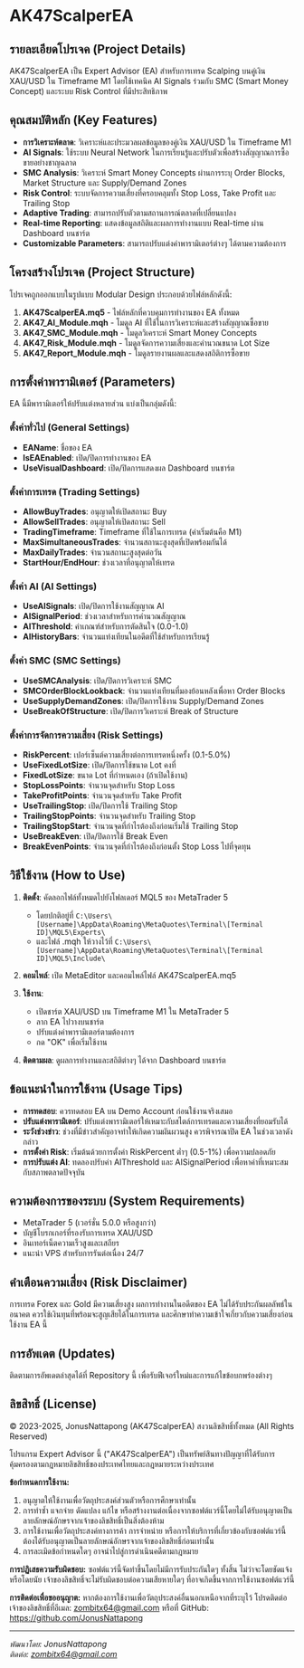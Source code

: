 # AK47ScalperEA

## รายละเอียดโปรเจค (Project Details)

AK47ScalperEA เป็น Expert Advisor (EA) สำหรับการเทรด Scalping บนคู่เงิน XAU/USD ใน Timeframe M1 โดยใช้เทคนิค AI Signals ร่วมกับ SMC (Smart Money Concept) และระบบ Risk Control ที่มีประสิทธิภาพ

## คุณสมบัติหลัก (Key Features)

- **การวิเคราะห์ตลาด**: วิเคราะห์และประมวลผลข้อมูลของคู่เงิน XAU/USD ใน Timeframe M1
- **AI Signals**: ใช้ระบบ Neural Network ในการเรียนรู้และปรับตัวเพื่อสร้างสัญญาณการซื้อขายอย่างชาญฉลาด
- **SMC Analysis**: วิเคราะห์ Smart Money Concepts ผ่านการระบุ Order Blocks, Market Structure และ Supply/Demand Zones
- **Risk Control**: ระบบจัดการความเสี่ยงที่ครอบคลุมทั้ง Stop Loss, Take Profit และ Trailing Stop
- **Adaptive Trading**: สามารถปรับตัวตามสถานการณ์ตลาดที่เปลี่ยนแปลง
- **Real-time Reporting**: แสดงข้อมูลสถิติและผลการทำงานแบบ Real-time ผ่าน Dashboard บนชาร์ต
- **Customizable Parameters**: สามารถปรับแต่งค่าพารามิเตอร์ต่างๆ ได้ตามความต้องการ

## โครงสร้างโปรเจค (Project Structure)

โปรเจคถูกออกแบบในรูปแบบ Modular Design ประกอบด้วยไฟล์หลักดังนี้:

1. **AK47ScalperEA.mq5** - ไฟล์หลักที่ควบคุมการทำงานของ EA ทั้งหมด
2. **AK47_AI_Module.mqh** - โมดูล AI ที่ใช้ในการวิเคราะห์และสร้างสัญญาณซื้อขาย
3. **AK47_SMC_Module.mqh** - โมดูลวิเคราะห์ Smart Money Concepts
4. **AK47_Risk_Module.mqh** - โมดูลจัดการความเสี่ยงและคำนวณขนาด Lot Size
5. **AK47_Report_Module.mqh** - โมดูลรายงานผลและแสดงสถิติการซื้อขาย

## การตั้งค่าพารามิเตอร์ (Parameters)

EA นี้มีพารามิเตอร์ให้ปรับแต่งหลายส่วน แบ่งเป็นกลุ่มดังนี้:

### ตั้งค่าทั่วไป (General Settings)

- **EAName**: ชื่อของ EA
- **IsEAEnabled**: เปิด/ปิดการทำงานของ EA
- **UseVisualDashboard**: เปิด/ปิดการแสดงผล Dashboard บนชาร์ต

### ตั้งค่าการเทรด (Trading Settings)

- **AllowBuyTrades**: อนุญาตให้เปิดสถานะ Buy
- **AllowSellTrades**: อนุญาตให้เปิดสถานะ Sell
- **TradingTimeframe**: Timeframe ที่ใช้ในการเทรด (ค่าเริ่มต้นคือ M1)
- **MaxSimultaneousTrades**: จำนวนสถานะสูงสุดที่เปิดพร้อมกันได้
- **MaxDailyTrades**: จำนวนสถานะสูงสุดต่อวัน
- **StartHour/EndHour**: ช่วงเวลาที่อนุญาตให้เทรด

### ตั้งค่า AI (AI Settings)

- **UseAISignals**: เปิด/ปิดการใช้งานสัญญาณ AI
- **AISignalPeriod**: ช่วงเวลาสำหรับการคำนวณสัญญาณ
- **AIThreshold**: ค่าเกณฑ์สำหรับการตัดสินใจ (0.0-1.0)
- **AIHistoryBars**: จำนวนแท่งเทียนในอดีตที่ใช้สำหรับการเรียนรู้

### ตั้งค่า SMC (SMC Settings)

- **UseSMCAnalysis**: เปิด/ปิดการวิเคราะห์ SMC
- **SMCOrderBlockLookback**: จำนวนแท่งเทียนที่มองย้อนหลังเพื่อหา Order Blocks
- **UseSupplyDemandZones**: เปิด/ปิดการใช้งาน Supply/Demand Zones
- **UseBreakOfStructure**: เปิด/ปิดการวิเคราะห์ Break of Structure

### ตั้งค่าการจัดการความเสี่ยง (Risk Settings)

- **RiskPercent**: เปอร์เซ็นต์ความเสี่ยงต่อการเทรดหนึ่งครั้ง (0.1-5.0%)
- **UseFixedLotSize**: เปิด/ปิดการใช้ขนาด Lot คงที่
- **FixedLotSize**: ขนาด Lot ที่กำหนดเอง (ถ้าเปิดใช้งาน)
- **StopLossPoints**: จำนวนจุดสำหรับ Stop Loss
- **TakeProfitPoints**: จำนวนจุดสำหรับ Take Profit
- **UseTrailingStop**: เปิด/ปิดการใช้ Trailing Stop
- **TrailingStopPoints**: จำนวนจุดสำหรับ Trailing Stop
- **TrailingStopStart**: จำนวนจุดที่กำไรต้องถึงก่อนเริ่มใช้ Trailing Stop
- **UseBreakEven**: เปิด/ปิดการใช้ Break Even
- **BreakEvenPoints**: จำนวนจุดที่กำไรต้องถึงก่อนตั้ง Stop Loss ไปที่จุดทุน

## วิธีใช้งาน (How to Use)

1. **ติดตั้ง**: คัดลอกไฟล์ทั้งหมดไปยังโฟลเดอร์ MQL5 ของ MetaTrader 5
   - โดยปกติอยู่ที่ `C:\Users\[Username]\AppData\Roaming\MetaQuotes\Terminal\[Terminal ID]\MQL5\Experts\`
   - และไฟล์ .mqh ให้วางไว้ที่ `C:\Users\[Username]\AppData\Roaming\MetaQuotes\Terminal\[Terminal ID]\MQL5\Include\`

2. **คอมไพล์**: เปิด MetaEditor และคอมไพล์ไฟล์ AK47ScalperEA.mq5

3. **ใช้งาน**:
   - เปิดชาร์ต XAU/USD บน Timeframe M1 ใน MetaTrader 5
   - ลาก EA ไปวางบนชาร์ต
   - ปรับแต่งค่าพารามิเตอร์ตามต้องการ
   - กด "OK" เพื่อเริ่มใช้งาน

4. **ติดตามผล**: ดูผลการทำงานและสถิติต่างๆ ได้จาก Dashboard บนชาร์ต

## ข้อแนะนำในการใช้งาน (Usage Tips)

- **การทดสอบ**: ควรทดสอบ EA บน Demo Account ก่อนใช้งานจริงเสมอ
- **ปรับแต่งพารามิเตอร์**: ปรับแต่งพารามิเตอร์ให้เหมาะกับสไตล์การเทรดและความเสี่ยงที่ยอมรับได้
- **ระวังช่วงข่าว**: ช่วงที่มีข่าวสำคัญอาจทำให้เกิดความผันผวนสูง ควรพิจารณาปิด EA ในช่วงเวลาดังกล่าว
- **การตั้งค่า Risk**: เริ่มต้นด้วยการตั้งค่า RiskPercent ต่ำๆ (0.5-1%) เพื่อความปลอดภัย
- **การปรับแต่ง AI**: ทดลองปรับค่า AIThreshold และ AISignalPeriod เพื่อหาค่าที่เหมาะสมกับสภาพตลาดปัจจุบัน

## ความต้องการของระบบ (System Requirements)

- MetaTrader 5 (เวอร์ชั่น 5.0.0 หรือสูงกว่า)
- บัญชีโบรกเกอร์ที่รองรับการเทรด XAU/USD
- อินเทอร์เน็ตความเร็วสูงและเสถียร
- แนะนำ VPS สำหรับการรันต่อเนื่อง 24/7

## คำเตือนความเสี่ยง (Risk Disclaimer)

การเทรด Forex และ Gold มีความเสี่ยงสูง ผลการทำงานในอดีตของ EA ไม่ได้รับประกันผลลัพธ์ในอนาคต ควรใช้เงินทุนที่พร้อมจะสูญเสียได้ในการเทรด และศึกษาทำความเข้าใจเกี่ยวกับความเสี่ยงก่อนใช้งาน EA นี้

## การอัพเดต (Updates)

ติดตามการอัพเดตล่าสุดได้ที่ Repository นี้ เพื่อรับฟีเจอร์ใหม่และการแก้ไขข้อบกพร่องต่างๆ

## ลิขสิทธิ์ (License)

© 2023-2025, JonusNattapong (AK47ScalperEA)
สงวนลิขสิทธิ์ทั้งหมด (All Rights Reserved)

โปรแกรม Expert Advisor นี้ ("AK47ScalperEA") เป็นทรัพย์สินทางปัญญาที่ได้รับการคุ้มครองตามกฎหมายลิขสิทธิ์ของประเทศไทยและกฎหมายระหว่างประเทศ

**ข้อกำหนดการใช้งาน:**

1. อนุญาตให้ใช้งานเพื่อวัตถุประสงค์ส่วนตัวหรือการศึกษาเท่านั้น
2. การทำซ้ำ แจกจ่าย ดัดแปลง แก้ไข หรือสร้างงานต่อเนื่องจากซอฟต์แวร์นี้โดยไม่ได้รับอนุญาตเป็นลายลักษณ์อักษรจากเจ้าของลิขสิทธิ์เป็นสิ่งต้องห้าม
3. การใช้งานเพื่อวัตถุประสงค์ทางการค้า การจำหน่าย หรือการให้บริการที่เกี่ยวข้องกับซอฟต์แวร์นี้ ต้องได้รับอนุญาตเป็นลายลักษณ์อักษรจากเจ้าของลิขสิทธิ์ก่อนเท่านั้น
4. การละเมิดข้อกำหนดใดๆ อาจนำไปสู่การดำเนินคดีตามกฎหมาย

**การปฏิเสธความรับผิดชอบ:**
ซอฟต์แวร์นี้จัดทำขึ้นโดยไม่มีการรับประกันใดๆ ทั้งสิ้น ไม่ว่าจะโดยชัดแจ้งหรือโดยนัย เจ้าของลิขสิทธิ์จะไม่รับผิดชอบต่อความเสียหายใดๆ ที่อาจเกิดขึ้นจากการใช้งานซอฟต์แวร์นี้

**การติดต่อเพื่อขออนุญาต:**
หากต้องการใช้งานเพื่อวัตถุประสงค์อื่นนอกเหนือจากที่ระบุไว้ โปรดติดต่อเจ้าของลิขสิทธิ์ที่อีเมล: <zombitx64@gmail.com> หรือที่ GitHub: <https://github.com/JonusNattapong>

---

*พัฒนาโดย: JonusNattapong*  
*ติดต่อ: <zombitx64@gmail.com>*
